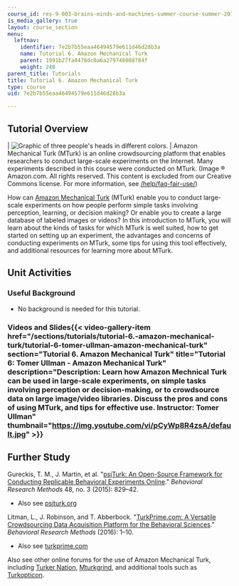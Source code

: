 ```yaml
---
course_id: res-9-003-brains-minds-and-machines-summer-course-summer-2015
is_media_gallery: true
layout: course_section
menu:
  leftnav:
    identifier: 7e2b7b55eaa46494579e611d46d28b3a
    name: Tutorial 6. Amazon Mechanical Turk
    parent: 1991b27fa4478dc0a6a279748088784f
    weight: 240
parent_title: Tutorials
title: Tutorial 6. Amazon Mechanical Turk
type: course
uid: 7e2b7b55eaa46494579e611d46d28b3a

---
```


Tutorial Overview
-----------------

| ![Graphic of three people's heads in different colors.](/coursemedia/res-9-003-brains-minds-and-machines-summer-course-summer-2015/2f896fc95689288ceb18e22964408dd4_tutor6.jpg) | Amazon Mechanical Turk (MTurk) is an online crowdsourcing platform that enables researchers to conduct large-scale experiments on the Internet. Many experiments described in this course were conducted on MTurk. (Image ® Amazon.com. All rights reserved. This content is excluded from our Creative Commons license. For more information, see [/help/faq-fair-use/](/help/faq-fair-use/)) 

How can [Amazon Mechanical Turk](https://www.mturk.com/mturk/welcome) (MTurk) enable you to conduct large-scale experiments on how people perform simple tasks involving perception, learning, or decision making? Or enable you to create a large database of labeled images or videos? In this introduction to MTurk, you will learn about the kinds of tasks for which MTurk is well suited, how to get started on setting up an experiment, the advantages and concerns of conducting experiments on MTurk, some tips for using this tool effectively, and additional resources for learning more about MTurk.

Unit Activities
---------------

### Useful Background

*   No background is needed for this tutorial.

### Videos and Slides{{< video-gallery-item href="/sections/tutorials/tutorial-6.-amazon-mechanical-turk/tutorial-6-tomer-ullman-amazon-mechanical-turk" section="Tutorial 6. Amazon Mechanical Turk" title="Tutorial 6: Tomer Ullman - Amazon Mechanical Turk" description="Description: Learn how Amazon Mechnical Turk can be used in large-scale experiments, on simple tasks involving perception or decision-making, or to crowdsource data on large image/video libraries. Discuss the pros and cons of using MTurk, and tips for effective use. Instructor: Tomer Ullman" thumbnail="https://img.youtube.com/vi/pCyWp8R4zsA/default.jpg" >}}
Further Study
-------------

Gureckis, T. M., J. Martin, et al. "[psiTurk: An Open-Source Framework for Conducting Replicable Behavioral Experiments Online](http://dx.doi.org/10.3758/s13428-015-0642-8)." _Behavioral Research Methods_ 48, no. 3 (2015): 829–42.

*   Also see [psiturk.org](http://psiturk.org/)

Litman, L., J. Robinson, and T. Abberbock. "[TurkPrime.com: A Versatile Crowdsourcing Data Acquisition Platform for the Behavioral Sciences](http://dx.doi.org/10.3758/s13428-016-0727-z)." _Behavioral Research Methods_ (2016): 1–10.

*   Also see [turkprime.com](https://www.turkprime.com/)

Also see other online forums for the use of Amazon Mechanical Turk, including [Turker Nation](http://turkernation.com/), [Mturkgrind](https://forum.turkerview.com/), and additional tools such as [Turkopticon](https://turkopticon.ucsd.edu/).